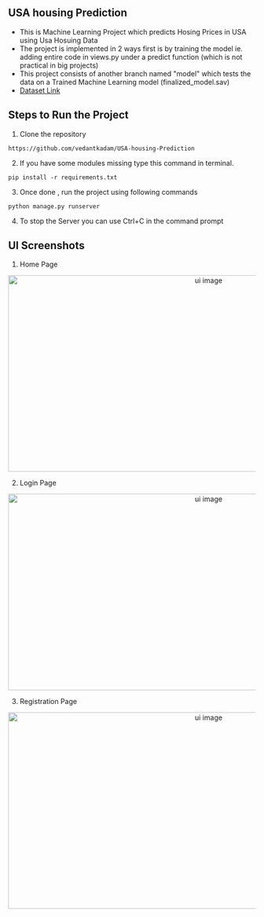 ## USA housing Prediction

- This is Machine Learning Project which predicts Hosing Prices in USA using Usa Hosuing Data
- The project is implemented in 2 ways first is by training the model ie. adding entire code in views.py under a predict function (which is not practical in big projects)
- This project consists of another branch named "model" which tests the data on a Trained Machine Learning model (finalized_model.sav)
- [Dataset Link](https://www.kaggle.com/datasets/vedavyasv/usa-housing)



##  Steps to Run the Project 

1. Clone the repository
```
https://github.com/vedantkadam/USA-housing-Prediction
```

2. If you have some modules missing type this command in terminal.
```
pip install -r requirements.txt
```

3. Once done , run the project using following commands
```
python manage.py runserver
```

4. To stop the Server you can use Ctrl+C  in the command prompt


## UI Screenshots

1. Home Page
<p align="center">
  <a href="/">
    <img src="https://user-images.githubusercontent.com/83024561/213479311-8e61882f-7f0c-4429-b3b6-15ea1e4f573e.png"
         alt="ui image" width="800" height="400">
  </a>
</p>

2. Login Page
<p align="center">
  <a href="/">
    <img src="https://user-images.githubusercontent.com/83024561/213479339-b87cc792-0d91-48d2-82ce-e6a43e460b27.png"
         alt="ui image" width="800" height="400">
  </a>
</p>


3. Registration Page
<p align="center">
  <a href="/">
    <img src="https://user-images.githubusercontent.com/83024561/213479345-31bd706c-77bb-410a-9db5-11b82d950e15.png"
         alt="ui image" width="800" height="400">
  </a>
</p>

